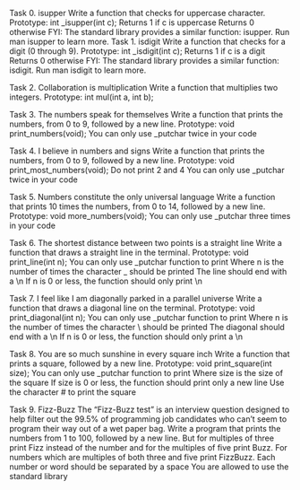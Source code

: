 Task 0. isupper
Write a function that checks for uppercase character.
	Prototype: int _isupper(int c);
	Returns 1 if c is uppercase
	Returns 0 otherwise
FYI: The standard library provides a similar function: isupper. Run man isupper to learn more.
Task 1. isdigit
Write a function that checks for a digit (0 through 9).
	Prototype: int _isdigit(int c);
	Returns 1 if c is a digit
	Returns 0 otherwise
FYI: The standard library provides a similar function: isdigit. Run man isdigit to learn more.

Task 2. Collaboration is multiplication
Write a function that multiplies two integers.
	Prototype: int mul(int a, int b);

Task 3. The numbers speak for themselves
Write a function that prints the numbers, from 0 to 9, followed by a new line.
	Prototype: void print_numbers(void);
	You can only use _putchar twice in your code


Task 4. I believe in numbers and signs
Write a function that prints the numbers, from 0 to 9, followed by a new line.
	Prototype: void print_most_numbers(void);
	Do not print 2 and 4
	You can only use _putchar twice in your code

Task 5. Numbers constitute the only universal language
Write a function that prints 10 times the numbers, from 0 to 14, followed by a new line.
	Prototype: void more_numbers(void);
	You can only use _putchar three times in your code

Task 6. The shortest distance between two points is a straight line
Write a function that draws a straight line in the terminal.
	Prototype: void print_line(int n);
	You can only use _putchar function to print
	Where n is the number of times the character _ should be printed
	The line should end with a \n
	If n is 0 or less, the function should only print \n

Task 7. I feel like I am diagonally parked in a parallel universe
Write a function that draws a diagonal line on the terminal.
	Prototype: void print_diagonal(int n);
	You can only use _putchar function to print
	Where n is the number of times the character \ should be printed
	The diagonal should end with a \n
	If n is 0 or less, the function should only print a \n
	
Task 8. You are so much sunshine in every square inch
Write a function that prints a square, followed by a new line.
	Prototype: void print_square(int size);
	You can only use _putchar function to print
	Where size is the size of the square
	If size is 0 or less, the function should print only a new line
	Use the character # to print the square
	
Task 9. Fizz-Buzz
The “Fizz-Buzz test” is an interview question designed to help filter out the 99.5% of programming job candidates who can’t seem to program their way out of a wet paper bag.
Write a program that prints the numbers from 1 to 100, followed by a new line. But for multiples of three print Fizz instead of the number and for the multiples of five print Buzz. For numbers which are multiples of both three and five print FizzBuzz.
Each number or word should be separated by a space
You are allowed to use the standard library
